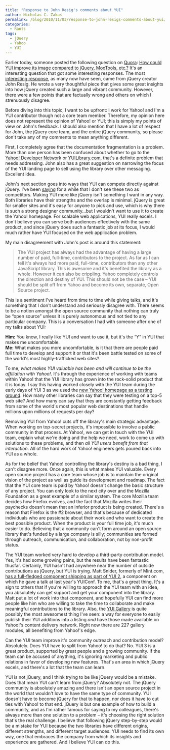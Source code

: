 ```yaml
---
title: "Response to John Resig's comments about YUI"
author: Nicholas C. Zakas
permalink: /blog/2010/11/03/response-to-john-resigs-comments-about-yui/
categories:
  - Rants
tags:
  - jQuery
  - Yahoo
  - YUI
---
```

Earlier today, someone posted the following question on [Quora][1]: [How could YUI improve its image compared to jQuery, MooTools, etc.?][2] It's an interesting question that got some interesting responses. The most [interesting response][3], as many now have seen, came from jQuery creator John Resig. He wrote a very thoughtful piece that gives some great insights into how jQuery created such a large and vibrant community. However, there were a few points that are factually wrong and others on which I strenuously disagree.

Before diving into this topic, I want to be upfront: I work for Yahoo! and I'm a YUI contributor though not a core team member. Therefore, my opinion here does not represent the opinion of Yahoo! or YUI; this is simply my points of view on John's feedback. I should also mention that I have a lot of respect for John, the jQuery core team, and the entire jQuery community, so please don't take any of my comments to mean anything different.

First, I completely agree that the documentation fragmentation is a problem. More than one person has been confused about whether to go to the [Yahoo! Developer Network][4] or [YUILibrary.com][5], that's a definite problem that needs addressing. John also has a great suggestion on narrowing the focus of the YUI landing page to sell using the library over other messaging. Excellent idea.

John's next section goes into ways that YUI can compete directly against jQuery. I've been [saying][6] for a while that I don't see these two as competitors. Making YUI more like jQuery isn't something I want in any way. Both libraries have their strengths and the overlap is minimal. jQuery is great for smaller sites and it's easy for anyone to pick and use, which is why there is such a strong designer community&#8230;but I wouldn't want to use it to create the Yahoo! homepage. For scalable web applications, YUI really excels. I don't believe you can serve both audiences effectively with the same product, and since jQuery does such a fantastic job at its focus, I would much rather have YUI focused on the web application problem.

My main disagreement with John's post is around this statement:

> The YUI project has always had the advantage of having a large number of paid, full-time, contributors to the project. As far as I can tell it's always had more paid, full-time, contributors than any other JavaScript library. This is awesome and it's benefited the library as a whole. However it can also be crippling. Yahoo completely controls the direction and destiny of YUI. This should not be the case &#8211; YUI should be split off from Yahoo and become its own, separate, Open Source project.

This is a sentiment I've heard from time to time while giving talks, and it's something that I don't understand and seriously disagree with. There seems to be a notion amongst the open source community that nothing can truly be &#8220;open source&#8221; unless it is purely autonomous and not tied to any particular company. This is a conversation I had with someone after one of my talks about YUI:

**Him:** You know, I really like YUI and want to use it, but it's the &#8220;Y&#8221; in YUI that makes me uncomfortable.  
**Me:** What makes you more uncomfortable, is it that there are people paid full time to develop and support it or that it's been battle tested on some of the world's most highly-trafficked web sites?

To me, *what makes YUI valuable has been and will continue to be the affiliation with Yahoo!*. It's through the experience of working with teams within Yahoo! that the YUI library has grown into the rock-solid product that it is today. I say this having worked closely with the YUI team during the early days of YUI 3 as we used the [new Yahoo! homepage as a testing ground][7]. How many other libraries can say that they were testing on a top-5 web site? And how many can say that they are constantly getting feedback from some of the world's most popular web destinations that handle millions upon millions of requests per day?

Removing YUI from Yahoo! cuts off the library's main strategic advantage. When working on top-secret projects, it's impossible to involve a public community in that process. At Yahoo!, we can get in touch with the YUI team, explain what we're doing and the help we need, work to come up with solutions to these problems, and then *all YUI users benefit from that interaction*. All of the hard work of Yahoo! engineers gets poured back into YUI as a whole.

As for the belief that Yahoo! controlling the library's destiny is a bad thing, I can't disagree more. Once again, this is what makes YUI valuable. Every open source project has a core team whose job is to maintain the original vision of the project as well as guide its development and roadmap. The fact that the YUI core team is paid by Yahoo! doesn't change the basic structure of any project. You can only look to the next city over and the Mozilla Foundation as a great example of a similar system. The core Mozilla team decides how Firefox evolves, and the fact that Mozilla writes their paychecks doesn't mean that an inferior product is being created. There's a reason that Firefox is the #2 browser, and that's because of dedicated individuals who are passionate about their work and who want to create the best possible product. When the product is your full time job, it's much easier to do. Believing that a community can't form around an open source library that's funded by a large company is silly; communities are formed through outreach, communication, and collaboration, not by non-profit status.

The YUI team worked very hard to develop a third-party contribution model. Yes, it's had some growing pains, but the results have been fantastic thusfar. Certainly, YUI hasn't had anywhere near the number of outside contributions as jQuery, but YUI is trying. Matt Snider, formerly of Mint.com, [has a full-fledged component shipping as part of YUI 2][8], a component on which he gave a talk at last year's YUIConf. To me, that's a great thing. It's a sign to others that if you're willing to approach the YUI team with an idea, you absolutely can get support and get your component into the library. Matt put a lot of work into that component, and hopefully YUI can find more people like him who are willing to take the time to collaborate and make meaningful contributions to the library. Also, the [YUI Gallery][9] is quite possibly the most awesomest thing I've seen: a way for everyone to easily publish their YUI additions into a listing *and* have those made available on Yahoo!'s content delivery network. Right now there are 227 gallery modules, all benefiting from Yahoo!'s edge.

Can the YUI team improve it's community outreach and contribution model? Absolutely. Does YUI have to split from Yahoo! to do that? No. YUI 3 is a great product, supported by great people and a growing community. If the team can be accused of anything, it's ignoring marketing and public relations in favor of developing new features. That's an area in which jQuery excels, and there's a lot that the team can learn.

YUI is not jQuery, and I think trying to be like jQuery would be a mistake. Does that mean YUI can't learn from jQuery? Absolutely not. The jQuery community is absolutely amazing and there isn't an open source project in the world that wouldn't love to have the same type of community. YUI doesn't have to become jQuery for that to happen, nor does it have to cut ties with Yahoo! to that end. jQuery is but one example of how to build a community, and as I'm rather famous for saying to my colleagues, there's always more than one solution to a problem &#8211; it's choosing the right solution that's the real challenge. I believe that following jQuery step-by-step would be a mistake for YUI because the two libraries have different origins, different strengths, and different target audiences. YUI needs to find its own way, one that embraces the company from which its insights and experience are gathered. And I believe YUI can do this.

 [1]: http://www.quora.com
 [2]: http://www.quora.com/How-could-YUI3-improve-its-image-compared-to-jQuery-MooTools-etc/
 [3]: http://www.quora.com/How-could-YUI3-improve-its-image-compared-to-jQuery-MooTools-etc/answer/John-Resig?srid=5i2
 [4]: http://developer.yahoo.com/yui/
 [5]: http://yuilibrary.com
 [6]: http://twitter.com/slicknet/status/29582065891
 [7]: http://yuiblog.com/blog/2008/11/11/frontpage-and-yui3/
 [8]: http://www.yuiblog.com/blog/2009/11/05/video-snider-yuiconf2009/
 [9]: http://yuilibrary.com/gallery/
